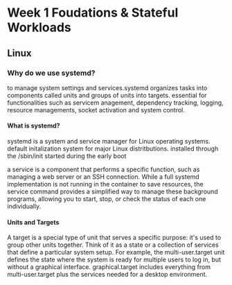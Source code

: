 # Week 1 Foudations & Stateful Workloads

## Linux
### Why do we use systemd?
to manage system settings and services.systemd organizes tasks into components called units and groups of units into targets.
essential for functionalities such as servicem anagement, dependency tracking, logging, resource managements, socket activation and system control.

#### What is systemd?
systemd is a system and service manager for Linux operating systems.
default initalization system for major Linux distritbutions.
installed through the /sbin/init
started during the early boot

a service is a component that performs a specific function, such as managing a web server or an SSH connection. While a full systemd implementation is not running in the container to save resources, the service command provides a simplified way to manage these background programs, allowing you to start, stop, or check the status of each one individually.

#### Units and Targets
A target is a special type of unit that serves a specific purpose: it's used to group other units together. 
Think of it as a state or a collection of services that define a particular system setup. 
For example, the multi-user.target unit defines the state where the system is ready for multiple users to log in, but without a graphical interface. 
graphical.target includes everything from multi-user.target plus the services needed for a desktop environment.


